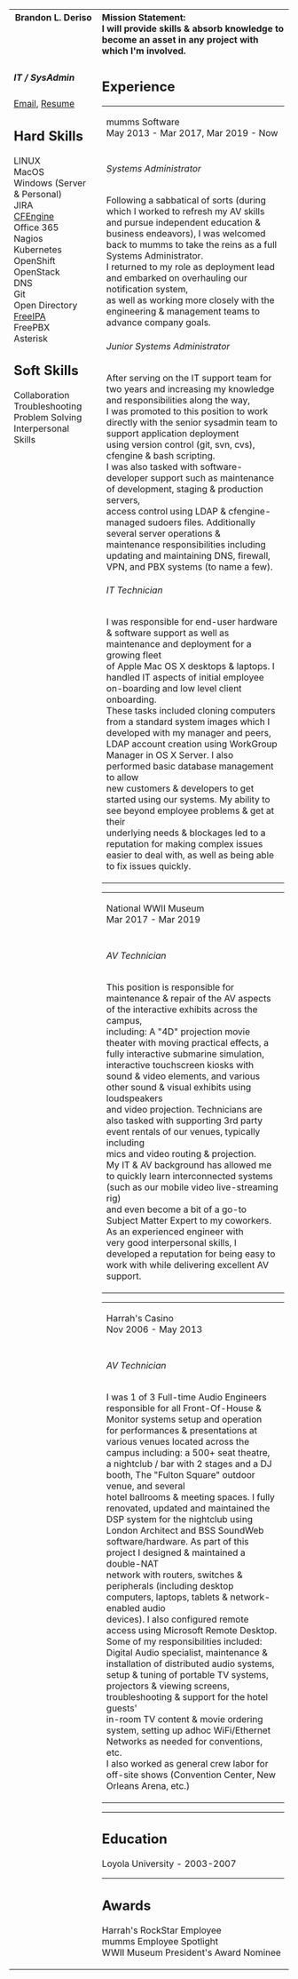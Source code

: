 
<table>
<!-- 
Header Row
-->
<tr>
<!-- 
Left Header
-->
<th valign="top"> 
Brandon L. Deriso
</th>
<!-- 
Right Header
-->
<th align="left">
Mission Statement:<br>
I will provide skills & absorb knowledge to become an asset in any project with which I'm involved.
</th>

</tr>

<tr>
<!-- 
Content Row
-->

<td valign="top">
<!-- 
Left Content Column
-->

##### IT / SysAdmin
[Email](mailto:Brandon.Lee@Deriso.org), [Resume](https://github.com/bderiso/resume/blob/master/README.md)

## Hard Skills
LINUX<br>
MacOS<br>
Windows (Server & Personal)<br>
JIRA<br>
[CFEngine](https://en.wikipedia.org/wiki/CFEngine)<br>
Office 365<br>
Nagios<br>
Kubernetes<br>
OpenShift<br>
OpenStack<br>
DNS<br>
Git<br>
Open Directory<br>
[FreeIPA](https://en.wikipedia.org/wiki/FreeIPA)<br>
FreePBX<br>
Asterisk<br>

## Soft Skills
Collaboration<br>
Troubleshooting<br>
Problem Solving<br>
Interpersonal Skills<br>
</td>
  <style>
   p.ex1 {
     max-width: 50%;
   }
  </style>

<td>
<!-- 
Right Content Column
-->

## Experience
<table>
<tr>
<td>

mumms Software<br>
May 2013 - Mar 2017, Mar 2019 - Now
</td>
</tr>
<tr>
<tr>
<td>

###### Systems Administrator
Following a sabbatical of sorts (during which I worked to refresh my AV skills and pursue independent education & <br>
business endeavors), I was welcomed back to mumms to take the reins as a full Systems Administrator.  <br>
I returned to my role as deployment lead and embarked on overhauling our notification system, <br>
as well as working more closely with the engineering & management teams to advance company goals.
###### Junior Systems Administrator
After serving on the IT support team for two years and increasing my knowledge and responsibilities along the way, <br>
I was promoted to this position to work directly with the senior sysadmin team to support application deployment <br>
using version control (git, svn, cvs), cfengine & bash scripting. <br>
I was also tasked with software-developer support such as maintenance of development, staging & production servers, <br>
access control using LDAP & cfengine-managed sudoers files. Additionally several server operations & <br>
maintenance responsibilities including updating and maintaining DNS, firewall, VPN, and PBX systems (to name a few).

###### IT Technician
I was responsible for end-user hardware & software support as well as maintenance and deployment for a growing fleet <br>
of Apple Mac OS X desktops & laptops. I handled IT aspects of initial employee on-boarding and low level client onboarding. <br>
These tasks included cloning computers from a standard system images which I developed with my manager and peers, <br>
LDAP account creation using WorkGroup Manager in OS X Server. I also performed basic database management to allow <br>
new customers & developers to get started using our systems. My ability to see beyond employee problems & get at their <br>
underlying needs & blockages led to a reputation for making complex issues easier to deal with, as well as being able <br>
to fix issues quickly.
</td>
</tr>
</table>
<table>
<tr>
<td>

National WWII Museum<br>
Mar 2017 - Mar 2019
</td>
</tr>
<tr>
<tr>
<td>

###### AV Technician
This position is responsible for maintenance & repair of the AV aspects of the interactive exhibits across the campus, <br>
including: A "4D" projection movie theater with moving practical effects, a fully interactive submarine simulation, <br>
interactive touchscreen kiosks with sound & video elements, and various other sound & visual exhibits using loudspeakers <br>
and video projection. Technicians are also tasked with supporting 3rd party event rentals of our venues, typically including <br>
mics and video routing & projection.<br>
My IT & AV background has allowed me to quickly learn interconnected systems (such as our mobile video live-streaming rig) <br>
and even become a bit of a go-to Subject Matter Expert to my coworkers. As an experienced engineer with <br>
very good interpersonal skills, I developed a reputation for being easy to work with while delivering excellent AV support.
</td>
</tr>
</table>

<table>
<td> 
  
Harrah's Casino<br>
Nov 2006 - May 2013 
</td>
</tr>
<tr>
<tr>
<td>
  
###### AV Technician
I was 1 of 3 Full-time Audio Engineers responsible for all Front-Of-House & Monitor systems setup and operation<br>
for performances & presentations at various venues located across the campus including: a 500+ seat theatre, <br>
a nightclub / bar with 2 stages and a DJ booth, The "Fulton Square" outdoor venue, and several <br>
hotel ballrooms & meeting spaces.
I fully renovated, updated and maintained the DSP system for the nightclub using <br>
London Architect and BSS SoundWeb software/hardware. As part of this project I designed & maintained a double-NAT <br>
network with routers, switches & peripherals (including desktop computers, laptops, tablets & network-enabled audio <br>
devices). I also configured remote access using Microsoft Remote Desktop.<br>
Some of my responsibilities included:  Digital Audio specialist, maintenance & installation of distributed audio systems,<br>
setup & tuning of portable TV systems, projectors & viewing screens, troubleshooting & support for the hotel guests' <br>
in-room TV content & movie ordering system, setting up adhoc WiFi/Ethernet Networks as needed for conventions, etc.<br>
I also worked as general crew labor for off-site shows (Convention Center, New Orleans Arena, etc.)
</td>
</tr>
</table>

---
## Education
Loyola University - 2003-2007

---
## Awards
Harrah's RockStar Employee<br>
mumms Employee Spotlight<br>
WWII Museum President's Award Nominee
</td>
</tr>
</table
